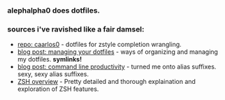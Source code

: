 ### alephalpha0 does dotfiles.  


### sources i've ravished like a fair damsel: 
+ [repo: caarlos0](https://github.com/caarlos0/dotfiles) - dotfiles for zstyle completion wrangling. 
+ [blog post: managing your dotfiles](https://www.anishathalye.com/2014/08/03/managing-your-dotfiles/) - ways of organizing and managing my dotfiles. **symlinks!**  
+ [blog post: command line productivity](https://blog.lftechnology.com/command-line-productivity-with-zsh-aliases-28b7cebfdff9) - turned me onto alias suffixes. sexy, sexy alias suffixes. 
+ [ZSH overview](http://strcat.de/zsh/) - Pretty detailed and thorough explaination and exploration of ZSH features.
